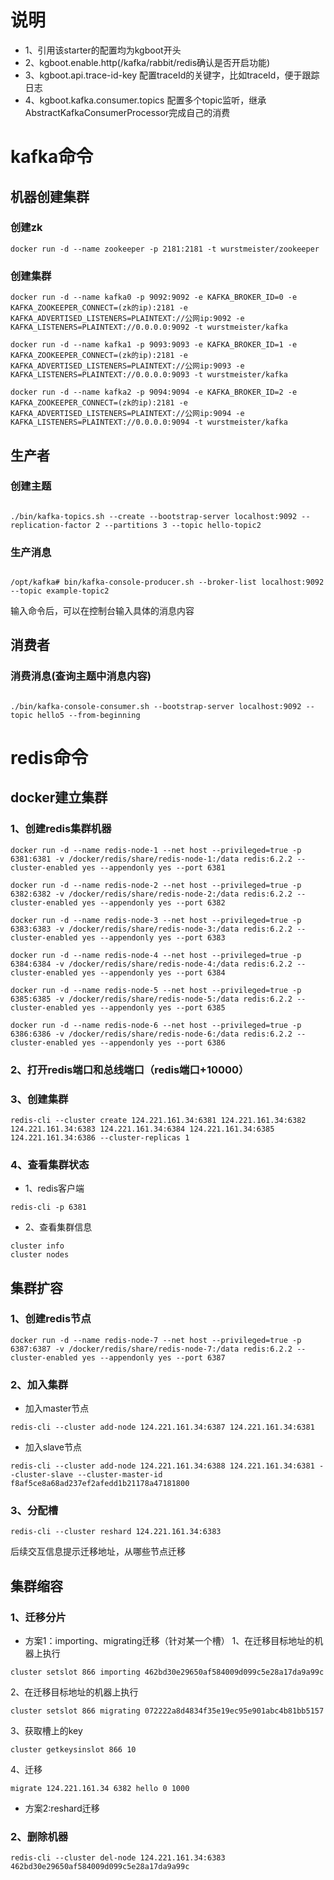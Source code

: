 # 说明
- 1、引用该starter的配置均为kgboot开头 
- 2、kgboot.enable.http(/kafka/rabbit/redis确认是否开启功能)
- 3、kgboot.api.trace-id-key 配置traceId的关键字，比如traceId，便于跟踪日志
- 4、kgboot.kafka.consumer.topics 配置多个topic监听，继承AbstractKafkaConsumerProcessor完成自己的消费



# kafka命令
## 机器创建集群
### 创建zk
<pre><code>docker run -d --name zookeeper -p 2181:2181 -t wurstmeister/zookeeper
</code></pre>
### 创建集群
<pre><code>docker run -d --name kafka0 -p 9092:9092 -e KAFKA_BROKER_ID=0 -e KAFKA_ZOOKEEPER_CONNECT=(zk的ip):2181 -e KAFKA_ADVERTISED_LISTENERS=PLAINTEXT://公网ip:9092 -e KAFKA_LISTENERS=PLAINTEXT://0.0.0.0:9092 -t wurstmeister/kafka
</code></pre>
<pre><code>docker run -d --name kafka1 -p 9093:9093 -e KAFKA_BROKER_ID=1 -e KAFKA_ZOOKEEPER_CONNECT=(zk的ip):2181 -e KAFKA_ADVERTISED_LISTENERS=PLAINTEXT://公网ip:9093 -e KAFKA_LISTENERS=PLAINTEXT://0.0.0.0:9093 -t wurstmeister/kafka
</code></pre>
<pre><code>docker run -d --name kafka2 -p 9094:9094 -e KAFKA_BROKER_ID=2 -e KAFKA_ZOOKEEPER_CONNECT=(zk的ip):2181 -e KAFKA_ADVERTISED_LISTENERS=PLAINTEXT://公网ip:9094 -e KAFKA_LISTENERS=PLAINTEXT://0.0.0.0:9094 -t wurstmeister/kafka
</code></pre>
## 生产者
### 创建主题
<pre><code>
./bin/kafka-topics.sh --create --bootstrap-server localhost:9092 --replication-factor 2 --partitions 3 --topic hello-topic2
</code></pre>
### 生产消息

<pre><code>
/opt/kafka# bin/kafka-console-producer.sh --broker-list localhost:9092 --topic example-topic2</code></pre>
输入命令后，可以在控制台输入具体的消息内容

## 消费者
### 消费消息(查询主题中消息内容)
<pre><code>
./bin/kafka-console-consumer.sh --bootstrap-server localhost:9092 --topic hello5 --from-beginning
</code></pre>

# redis命令
## docker建立集群
### 1、创建redis集群机器
<pre><code>docker run -d --name redis-node-1 --net host --privileged=true -p 6381:6381 -v /docker/redis/share/redis-node-1:/data redis:6.2.2 --cluster-enabled yes --appendonly yes --port 6381

docker run -d --name redis-node-2 --net host --privileged=true -p 6382:6382 -v /docker/redis/share/redis-node-2:/data redis:6.2.2 --cluster-enabled yes --appendonly yes --port 6382

docker run -d --name redis-node-3 --net host --privileged=true -p 6383:6383 -v /docker/redis/share/redis-node-3:/data redis:6.2.2 --cluster-enabled yes --appendonly yes --port 6383

docker run -d --name redis-node-4 --net host --privileged=true -p 6384:6384 -v /docker/redis/share/redis-node-4:/data redis:6.2.2 --cluster-enabled yes --appendonly yes --port 6384

docker run -d --name redis-node-5 --net host --privileged=true -p 6385:6385 -v /docker/redis/share/redis-node-5:/data redis:6.2.2 --cluster-enabled yes --appendonly yes --port 6385

docker run -d --name redis-node-6 --net host --privileged=true -p 6386:6386 -v /docker/redis/share/redis-node-6:/data redis:6.2.2 --cluster-enabled yes --appendonly yes --port 6386
</code></pre>
### 2、打开redis端口和总线端口（redis端口+10000）
### 3、创建集群
<pre><code>redis-cli --cluster create 124.221.161.34:6381 124.221.161.34:6382 124.221.161.34:6383 124.221.161.34:6384 124.221.161.34:6385 124.221.161.34:6386 --cluster-replicas 1
</code></pre>
### 4、查看集群状态
- 1、redis客户端
<pre><code>redis-cli -p 6381 
</code></pre>
- 2、查看集群信息
<pre><code>cluster info
cluster nodes
</code></pre>
## 集群扩容
### 1、创建redis节点
<pre><code>docker run -d --name redis-node-7 --net host --privileged=true -p 6387:6387 -v /docker/redis/share/redis-node-7:/data redis:6.2.2 --cluster-enabled yes --appendonly yes --port 6387
</code></pre>
### 2、加入集群
- 加入master节点
<pre><code>redis-cli --cluster add-node 124.221.161.34:6387 124.221.161.34:6381
</code></pre>
- 加入slave节点
<pre><code>redis-cli --cluster add-node 124.221.161.34:6388 124.221.161.34:6381 --cluster-slave --cluster-master-id f8af5ce8a68ad237ef2afedd1b21178a47181800
</code></pre>
### 3、分配槽
<pre><code>redis-cli --cluster reshard 124.221.161.34:6383
</code></pre>
后续交互信息提示迁移地址，从哪些节点迁移
## 集群缩容
### 1、迁移分片
- 方案1：importing、migrating迁移（针对某一个槽） 
1、在迁移目标地址的机器上执行
<pre><code>cluster setslot 866 importing 462bd30e29650af584009d099c5e28a17da9a99c
</code></pre>
2、在迁移目标地址的机器上执行
<pre><code>cluster setslot 866 migrating 072222a8d4834f35e19ec95e901abc4b81bb5157
</code></pre>
3、获取槽上的key
<pre><code>cluster getkeysinslot 866 10
</code></pre>
4、迁移
<pre><code>migrate 124.221.161.34 6382 hello 0 1000
</code></pre>
- 方案2:reshard迁移
### 2、删除机器
<pre><code>redis-cli --cluster del-node 124.221.161.34:6383 462bd30e29650af584009d099c5e28a17da9a99c
</code></pre>










